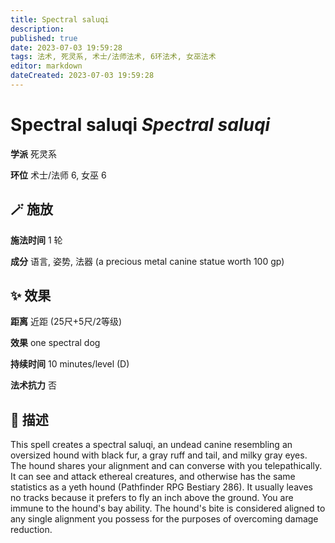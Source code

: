 ```yaml
---
title: Spectral saluqi
description: 
published: true
date: 2023-07-03 19:59:28
tags: 法术, 死灵系, 术士/法师法术, 6环法术, 女巫法术
editor: markdown
dateCreated: 2023-07-03 19:59:28
---
```


# **Spectral saluqi** *Spectral saluqi*

**学派** 死灵系 

**环位** 术士/法师 6, 女巫 6

## 🪄 施放

**施法时间** 1 轮

**成分** 语言, 姿势, 法器 (a precious metal canine statue worth 100 gp)

## ✨ 效果  

**距离** 近距 (25尺+5尺/2等级) 

**效果** one spectral dog 

**持续时间** 10 minutes/level (D) 

**法术抗力** 否

## 📖 描述

This spell creates a spectral saluqi, an undead canine resembling an oversized hound with black fur, a gray ruff and tail, and milky gray eyes. The hound shares your alignment and can converse with you telepathically. It can see and attack ethereal creatures, and otherwise has the same statistics as a yeth hound (Pathfinder RPG Bestiary 286). It usually leaves no tracks because it prefers to fly an inch above the ground. You are immune to the hound's bay ability. The hound's bite is considered aligned to any single alignment you possess for the purposes of overcoming damage reduction.
    